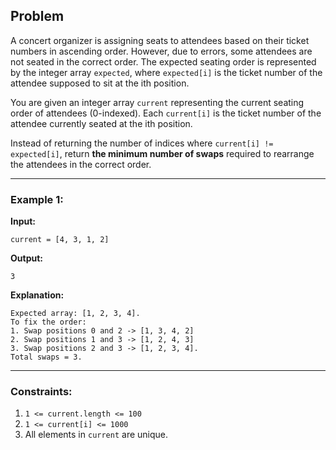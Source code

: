 ## Problem

A concert organizer is assigning seats to attendees based on their ticket numbers in ascending order. However, due to errors, some attendees are not seated in the correct order. 
The expected seating order is represented by the integer array `expected`, where `expected[i]` is the ticket number of the attendee supposed to sit at the ith position.

You are given an integer array `current` representing the current seating order of attendees (0-indexed). Each `current[i]` is the ticket number of the attendee currently seated at the ith position.

Instead of returning the number of indices where `current[i] != expected[i]`, return **the minimum number of swaps** required to rearrange the attendees in the correct order.

---

### Example 1:

**Input:**
```
current = [4, 3, 1, 2]
```

**Output:**
```
3
```

**Explanation:**
```
Expected array: [1, 2, 3, 4].
To fix the order:
1. Swap positions 0 and 2 -> [1, 3, 4, 2]
2. Swap positions 1 and 3 -> [1, 2, 4, 3]
3. Swap positions 2 and 3 -> [1, 2, 3, 4].
Total swaps = 3.
```

---

### Constraints:
1. `1 <= current.length <= 100`
2. `1 <= current[i] <= 1000`
3. All elements in `current` are unique.
